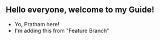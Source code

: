 ## Hello everyone, welcome to my Guide!

- Yo, Pratham here!
- I'm adding this from "Feature Branch"